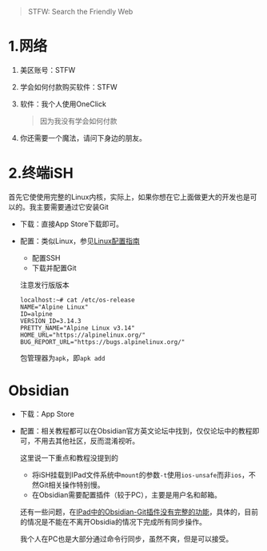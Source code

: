  >STFW: Search the Friendly Web 

# 1.网络

1. 美区账号：STFW
2. 学会如何付款购买软件：STFW
3. 软件：我个人使用OneClick
	>因为我没有学会如何付款

4. 你还需要一个魔法，请问下身边的朋友。

# 2.终端iSH

首先它使使用完整的Linux内核，实际上，如果你想在它上面做更大的开发也是可以的。我主要需要通过它安装Git

+ 下载：直接App Store下载即可。
+ 配置：类似Linux，参见[Linux配置指南](./LinuxConfigGuide)
	+ 配置SSH
	+ 下载并配置Git

	注意发行版版本
	```
	localhost:~# cat /etc/os-release 
	NAME="Alpine Linux"
	ID=alpine
	VERSION_ID=3.14.3
	PRETTY_NAME="Alpine Linux v3.14"
	HOME_URL="https://alpinelinux.org/"
	BUG_REPORT_URL="https://bugs.alpinelinux.org/"
	```

	包管理器为`apk`，即`apk add`

# Obsidian

+ 下载：App Store
+ 配置：相关教程都可以在Obsidian官方英文论坛中找到，仅仅论坛中的教程即可，不用去其他社区，反而混淆视听。

	这里说一下重点和教程没提到的

	+ 将iSH挂载到IPad文件系统中`mount`的参数`-t`使用`ios-unsafe`而非`ios`，不然Git相关操作特别慢。
	+ 在Obsidian需要配置插件（较于PC），主要是用户名和邮箱。

	还有一些问题，在[IPad中的Obsidian-Git插件没有完整的功能](https://github.com/denolehov/obsidian-git/issues/459)，具体的，目前的情况是不能在不离开Obsidia的情况下完成所有同步操作。

	我个人在PC也是大部分通过命令行同步，虽然不爽，但是可以接受。
